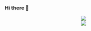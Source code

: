 ### Hi there 👋
<div align="center">
  <img src="https://github-readme-stats.vercel.app/api?username=CodeByChaos&show_icons=true&theme=tokyonight" />
</div>
<div align="center">
  <img src="https://github-readme-stats.vercel.app/api/top-langs/?username=yang-tian-hub" />
</div>


<!--
**CodeByChaos/CodeByChaos** is a ✨ _special_ ✨ repository because its `README.md` (this file) appears on your GitHub profile.

Here are some ideas to get you started:

- 🔭 I’m currently working on ...
- 🌱 I’m currently learning ...
- 👯 I’m looking to collaborate on ...
- 🤔 I’m looking for help with ...
- 💬 Ask me about ...
- 📫 How to reach me: ...
- 😄 Pronouns: ...
- ⚡ Fun fact: ...
-->
